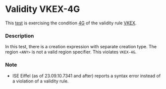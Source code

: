 # Validity VKEX-4G

This [test](.) is exercising the condition [4G](../Readme.md) of the validity rule [VKEX](../../vkex/Readme.md).

### Description

In this test, there is a creation expression with separate creation type. The region `<ANY>` is not a valid region specifier. This violates `VKEX-4G`.

### Note

* ISE Eiffel (as of 23.09.10.7341 and after) reports a syntax error instead of a violation of a validity rule.